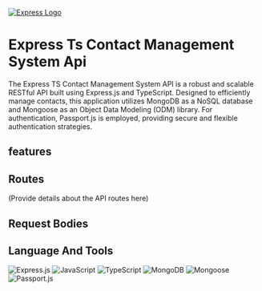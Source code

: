 <a href="https://expressjs.com/" rel="nofollow"><img src="https://camo.githubusercontent.com/86f61f7d4367c71a580e11af0bcd4f333d1b967225a679a12998657db1307dd3/68747470733a2f2f692e636c6f756475702e636f6d2f7a6659366c4c376546612d3330303078333030302e706e67" alt="Express Logo" data-canonical-src="https://i.cloudup.com/zfY6lL7eFa-3000x3000.png" style="max-width: 100%;"></a>

# Express Ts Contact Management System Api

The Express TS Contact Management System API is a robust and scalable RESTful API built using Express.js and TypeScript. Designed to efficiently manage contacts, this application utilizes MongoDB as a NoSQL database and Mongoose as an Object Data Modeling (ODM) library. For authentication, Passport.js is employed, providing secure and flexible authentication strategies.

## features


## Routes

(Provide details about the API routes here)

## Request Bodies

## Language And Tools

![Express.js](https://img.shields.io/badge/-Express.js-000000?style=flat&logo=express&logoColor=white)
![JavaScript](https://img.shields.io/badge/-JavaScript-F7DF1E?style=flat&logo=javascript&logoColor=black)
![TypeScript](https://img.shields.io/badge/-TypeScript-3178C6?style=flat&logo=typescript&logoColor=white)
![MongoDB](https://img.shields.io/badge/-MongoDB-47A248?style=flat&logo=mongodb&logoColor=white)
![Mongoose](https://img.shields.io/badge/-Mongoose-4D8DD4?style=flat&logo=mongodb&logoColor=white)
![Passport.js](https://img.shields.io/badge/-Passport.js-34E27A?style=flat&logo=passport&logoColor=white)
